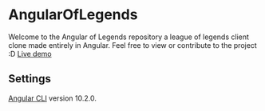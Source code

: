 # AngularOfLegends

Welcome to the Angular of Legends repository a league of legends client clone made entirely in Angular. Feel free to view or contribute to the project :D
[Live demo](https://github.com/angular/angular-cli) 

## Settings

[Angular CLI](https://github.com/angular/angular-cli) version 10.2.0.
